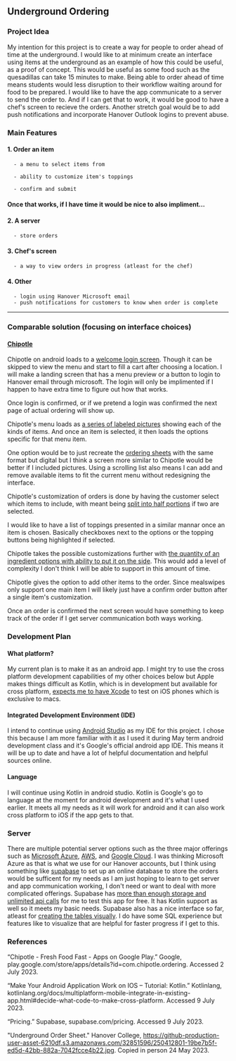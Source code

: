 ## Underground Ordering
### Project Idea
My intention for this project is to create a way for people to order ahead of time at the underground. I would like to at minimum create an interface using items at the underground as an example of how this could be useful, as a proof of concept. This would be useful as some food such as the quesadillas can take 15 minutes to make. Being able to order ahead of time means students would less disruption to their workflow waiting around for food to be prepared. I would like to have the app communicate to a server to send the order to. And if I can get that to work, it would be good to have a chef's screen to recieve the orders. Another stretch goal would be to add push notifications and incorporate Hanover Outlook logins to prevent abuse.

### Main Features
#### 1. Order an item
   
      - a menu to select items from
   
      - ability to customize item's toppings
   
      - confirm and submit
   

#### Once that works, if I have time it would be nice to also impliment...

#### 2. A server
   
      - store orders

#### 3. Chef's screen
   
      - a way to view orders in progress (atleast for the chef)

#### 4. Other
      - login using Hanover Microsoft email
      - push notifications for customers to know when order is complete

---

### Comparable solution (focusing on interface choices)

#### [Chipotle](https://www.chipotle.com/)

Chipotle on android loads to a [welcome login screen](https://github.com/Hanover-CS/HC24-Luuk-Crawford-Senior-Project/assets/32851596/b88ffab7-d7fd-40e7-ab57-f08167a983dc). Though it can be skipped to view the menu and start to fill a cart after choosing a location.
I will make a landing screen that has a menu preview or a button to login to Hanover email through microsoft. The login will only be implimented if I happen to have extra time to figure out how that works.

Once login is confirmed, or if we pretend a login was confirmed the next page of actual ordering will show up.

Chipotle's menu loads as [a series of labeled pictures](https://github.com/Hanover-CS/HC24-Luuk-Crawford-Senior-Project/assets/32851596/74963349-cc17-45be-864e-66513fdf3f63) showing each of the kinds of items. And once an item is selected, it then loads the options specific for that menu item. 

One option would be to just recreate the [ordering sheets](https://github-production-user-asset-6210df.s3.amazonaws.com/32851596/250412801-19be7b5f-ed5d-42bb-882a-7042fcce4b22.jpg) with the same format but digital but I think a screen more similar to Chipotle would be better if I included pictures. Using a scrolling list also means I can add and remove available items to fit the current menu without redesigning the interface.

Chipotle's customization of orders is done by having the customer select which items to include, with meant being [split into half portions](https://github.com/Hanover-CS/HC24-Luuk-Crawford-Senior-Project/assets/32851596/76fddee4-b6bc-4153-ac04-6c2a0af3affb) if two are selected. 

I would like to have a list of toppings presented in a similar mannar once an item is chosen. Basically checkboxes next to the options or the topping buttons being highlighted if selected.

Chipotle takes the possible customizations further with [the quantity of an ingredient options with ability to put it on the side](https://github.com/Hanover-CS/HC24-Luuk-Crawford-Senior-Project/assets/32851596/aa747fa0-f0eb-485d-9742-ce18ebf854f0). This would add a level of complexity I don't think I will be able to support in this amount of time.

Chipotle gives the option to add other items to the order. Since mealswipes only support one main item I will likely just have a confirm order button after a single item's customization.

Once an order is confirmed the next screen would have something to keep track of the order if I get server communication both ways working.

### Development Plan

#### What platform?
My current plan is to make it as an android app. I might try to use the cross platform development capabilities of my other choices below but Apple makes things difficult as Kotlin, which is in development but available for cross platform, [expects me to have Xcode](https://kotlinlang.org/docs/multiplatform-mobile-integrate-in-existing-app.html#create-an-ios-project-in-xcode) to test on iOS phones which is exclusive to macs.

####  Integrated Development Environment (IDE)
I intend to continue using [Android Studio](https://developer.android.com/studio) as my IDE for this project. I chose this because I am more familiar with it as I used it during May term android development class and it's Google's official android app IDE. This means it will be up to date and have a lot of helpful documentation and helpful sources online.

#### Language
I will continue using Kotlin in android studio. Kotlin is Google's go to language at the moment for android development and it's what I used earlier. It meets all my needs as it will work for android and it can also work cross platform to iOS if the app gets to that.

### Server

There are multiple potential server options such as the three major offerings such as [Microsoft Azure](https://azure.microsoft.com/en-us), [AWS](https://aws.amazon.com/), and [Google Cloud](https://cloud.google.com/). 
I was thinking Microsoft Azure as that is what we use for our Hanover accounts, but I think using something like [supabase](https://supabase.com/) to set up an online database to store the orders would be sufficent for my needs as I am just hoping to learn to get server and app communication working, I don't need or want to deal with more complicated offerings. Supabase has [more than enough storage and unlimited api calls](https://supabase.com/pricing) for me to test this app for free. It has Kotlin support as well so it meets my basic needs. Supabase also has a nice interface so far, atleast for [creating the tables visually](https://github.com/Hanover-CS/HC24-Luuk-Crawford-Senior-Project/assets/32851596/769b538d-6129-4225-9c0f-c20dcd30a821). I do have some SQL experience but features like to visualize that are helpful for faster progress if I get to this.

### References

“Chipotle - Fresh Food Fast - Apps on Google Play.” Google, play.google.com/store/apps/details?id=com.chipotle.ordering. Accessed 2 July 2023. 

“Make Your Android Application Work on IOS – Tutorial: Kotlin.” Kotlinlang, kotlinlang.org/docs/multiplatform-mobile-integrate-in-existing-app.html#decide-what-code-to-make-cross-platform. Accessed 9 July 2023. 

“Pricing.” Supabase, supabase.com/pricing. Accessed 9 July 2023. 

"Underground Order Sheet." Hanover College, https://github-production-user-asset-6210df.s3.amazonaws.com/32851596/250412801-19be7b5f-ed5d-42bb-882a-7042fcce4b22.jpg. Copied in person 24 May 2023.
